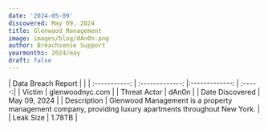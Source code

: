 ```yaml
---
date: '2024-05-09'
discovered: May 09, 2024
title: Glenwood Management
image: images/blog/dAn0n.png
author: Breachsense Support
yearmonths: 2024/may
draft: false
---
```


| Data Breach Report           |              | 
| :-----------: | :-------------:     |:-------------:    | :-----:|
| Victim      | glenwoodnyc.com      | 
| Threat Actor      | dAn0n      | 
| Date Discovered      | May 09, 2024      | 
| Description      | Glenwood Management is a property management company, providing luxury apartments throughout New York.      | 
| Leak Size      | 1.78TB      | 

